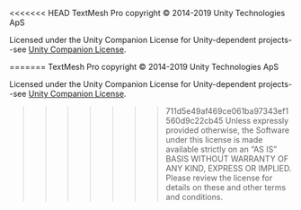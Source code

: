 <<<<<<< HEAD
TextMesh Pro copyright © 2014-2019 Unity Technologies ApS

Licensed under the Unity Companion License for Unity-dependent projects--see [Unity Companion License](http://www.unity3d.com/legal/licenses/Unity_Companion_License). 

=======
TextMesh Pro copyright © 2014-2019 Unity Technologies ApS

Licensed under the Unity Companion License for Unity-dependent projects--see [Unity Companion License](http://www.unity3d.com/legal/licenses/Unity_Companion_License). 

>>>>>>> 711d5e49af469ce061ba97343ef1560d9c22cb45
Unless expressly provided otherwise, the Software under this license is made available strictly on an “AS IS” BASIS WITHOUT WARRANTY OF ANY KIND, EXPRESS OR IMPLIED. Please review the license for details on these and other terms and conditions.